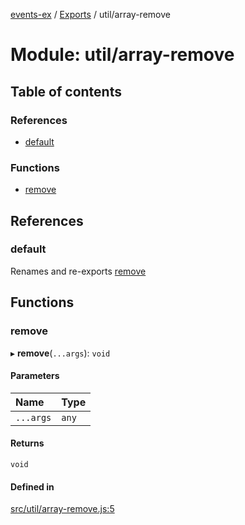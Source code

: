 [events-ex](../README.md) / [Exports](../modules.md) / util/array-remove

# Module: util/array-remove

## Table of contents

### References

- [default](util_array_remove.md#default)

### Functions

- [remove](util_array_remove.md#remove)

## References

### default

Renames and re-exports [remove](util_array_remove.md#remove)

## Functions

### remove

▸ **remove**(`...args`): `void`

#### Parameters

| Name | Type |
| :------ | :------ |
| `...args` | `any` |

#### Returns

`void`

#### Defined in

[src/util/array-remove.js:5](https://github.com/snowyu/events-ex.js/blob/e575b9f/src/util/array-remove.js#L5)
